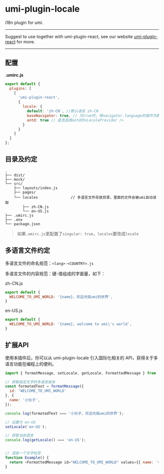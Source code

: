 # umi-plugin-locale

i18n plugin for umi.

---

Suggest to use together with umi-plugin-react, see our website [umi-plugin-react](https://umijs.org/plugin/umi-plugin-react.html) for more.

---

## 配置

**.umirc.js**

```js
export default {
  plugins: [
    [
      'umi-plugin-react',
      {
        locale: {
          default: 'zh-CN', //默认语言 zh-CN
          baseNavigator: true, // 为true时，用navigator.language的值作为默认语言
          antd: true // 是否启用antd的<LocaleProvider />
        }
      }
    ]
  ]
};
```

## 目录及约定

```
.
├── dist/                          
├── mock/                         
└── src/                          
    ├── layouts/index.js          
    ├── pages/                    
    └── locales               // 多语言文件存放目录，里面的文件会被umi自动读取
        ├── zh-CN.js
        └── en-US.js               
├── .umirc.js                     
├── .env                          
└── package.json
```


>如果`.umirc.js`里配置了`singular: true`，`locales`要改成`locale`


## 多语言文件约定

多语言文件的命名规范：`<lang>-<COUNTRY>.js`


多语言文件的内容规范：键-值组成的字面量，如下：

zh-CN.js

```javascript
export default {
  WELCOME_TO_UMI_WORLD: '{name}，欢迎光临umi的世界',
}
```

en-US.js

```javascript
export default {
  WELCOME_TO_UMI_WORLD: '{name}, welcome to umi\'s world',
}
```

## 扩展API

使用本插件后，你可以从 umi-plugin-locale 引入国际化相关的 API，获得关于多语言功能在编程上的便利。

```javascript
import { formatMessage, setLocale, getLocale, FormattedMessage } from 'umi-plugin-locale';

// 获取指定文字的多语言版本
const formatedText = formatMessage({
  id: 'WELCOME_TO_UMI_WORLD'
}, {
  name: '小伙子',
});

console.log(formatedText === '小伙子，欢迎光临umi的世界');

// 设置为 en-US
setLocale('en-US');

// 获取当前语言
console.log(getLocale() === 'en-US');


// 渲染一个文字标签
function Example() {
  return <FormattedMessage id="WELCOME_TO_UMI_WORLD" values={{ name: '小伙子' }} />;
}
```

